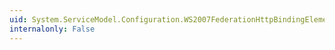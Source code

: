 ```yaml
---
uid: System.ServiceModel.Configuration.WS2007FederationHttpBindingElement
internalonly: False
---
```

